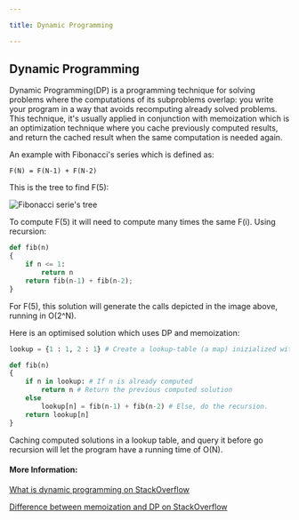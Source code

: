 ```yaml
---

title: Dynamic Programming

---
```


## Dynamic Programming

Dynamic Programming(DP) is a programming technique for solving problems where the computations of its subproblems overlap: you write your program in a way that avoids recomputing already solved problems.
This technique, it's usually applied in conjunction with memoization which is an optimization technique where you cache previously computed results, and return the cached result when the same computation is needed again.

An example with Fibonacci's series which is defined as:



    F(N) = F(N-1) + F(N-2)

This is the tree to find F(5):

![Fibonacci serie's tree](https://i.stack.imgur.com/59Rpw.png)

To compute F(5) it will need to compute many times the same F(i). Using recursion:

```python
def fib(n)
{
    if n <= 1:
        return n
    return fib(n-1) + fib(n-2);
}

```

For F(5), this solution will generate the calls depicted in the image above, running in O(2^N).

Here is an optimised solution which uses DP and memoization:

```python
lookup = {1 : 1, 2 : 1} # Create a lookup-table (a map) inizialized with the first 2 Fibonacci's numbers

def fib(n)
{
    if n in lookup: # If n is already computed
        return n # Return the previous computed solution
    else 
        lookup[n] = fib(n-1) + fib(n-2) # Else, do the recursion.
    return lookup[n]
}

```
Caching computed solutions in a lookup table, and query it before go recursion will let the program have a running time of O(N).


#### More Information:

<a href="https://stackoverflow.com/questions/1065433/what-is-dynamic-programming">What is dynamic programming on StackOverflow</a>

<a href="https://stackoverflow.com/questions/6184869/what-is-the-difference-between-memoization-and-dynamic-programming">Difference between memoization and DP on StackOverflow</a>

